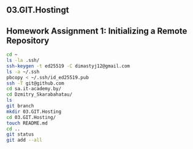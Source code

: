 ## 03.GIT.Hostingt

## Homework Assignment 1: Initializing a Remote Repository

```bash
cd ~
ls -la .ssh/
ssh-keygen -t ed25519 -C dimastyj12@gmail.com
ls -a ~/.ssh 
pbcopy < ~/.ssh/id_ed25519.pub 
ssh -T git@github.com 
cd sa.it-academy.by/
cd Dzmitry_Skarabahatau/
ls
git branch 
mkdir 03.GIT.Hosting
cd 03.GIT.Hosting/
touch README.md
cd ..
git status
git add --all

